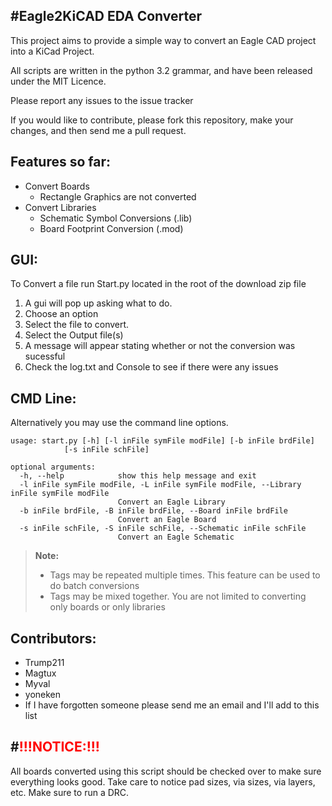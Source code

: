 #Eagle2KiCAD EDA Converter
----------------------------

This project aims to provide a simple way to convert an Eagle CAD project into a KiCad Project.

All scripts are written in the python 3.2 grammar, and have been released under the MIT Licence.

Please report any issues to the issue tracker

If you would like to contribute, please fork this repository, make your changes, and then send me a pull request.

Features so far:
----------------
- Convert Boards
	- Rectangle Graphics are not converted
- Convert Libraries
     - Schematic Symbol Conversions  (.lib)
     - Board Footprint Conversion (.mod)


GUI:
----
      
To Convert a file run Start.py located in the root of the download zip file

1. A gui will pop up asking what to do.
2. Choose an option
3. Select the file to convert.
4. Select the Output file(s)
5. A message will appear stating whether or not the conversion was sucessful
6. Check the log.txt and Console to see if there were any issues

CMD Line:
----------

Alternatively you may use the command line options.

    usage: start.py [-h] [-l inFile symFile modFile] [-b inFile brdFile]
                [-s inFile schFile]

    optional arguments:
      -h, --help            show this help message and exit
      -l inFile symFile modFile, -L inFile symFile modFile, --Library inFile symFile modFile
                            Convert an Eagle Library
      -b inFile brdFile, -B inFile brdFile, --Board inFile brdFile
                            Convert an Eagle Board
      -s inFile schFile, -S inFile schFile, --Schematic inFile schFile
                            Convert an Eagle Schematic

>**Note:** 
>
>- Tags may be repeated multiple times. This feature can be used to do batch conversions
>- Tags may be mixed together.  You are not limited to converting only boards or only libraries
 
Contributors:
-------------
- Trump211
- Magtux
- Myval
- yoneken
- If I have forgotten someone please send me an email and I'll add to this list
    
#<font color="red">!!!NOTICE:!!!</font>
----------
All boards converted using this script should be checked over to make sure everything looks good.
Take care to notice pad sizes, via sizes, via layers, etc.  Make sure to run a DRC.	 
